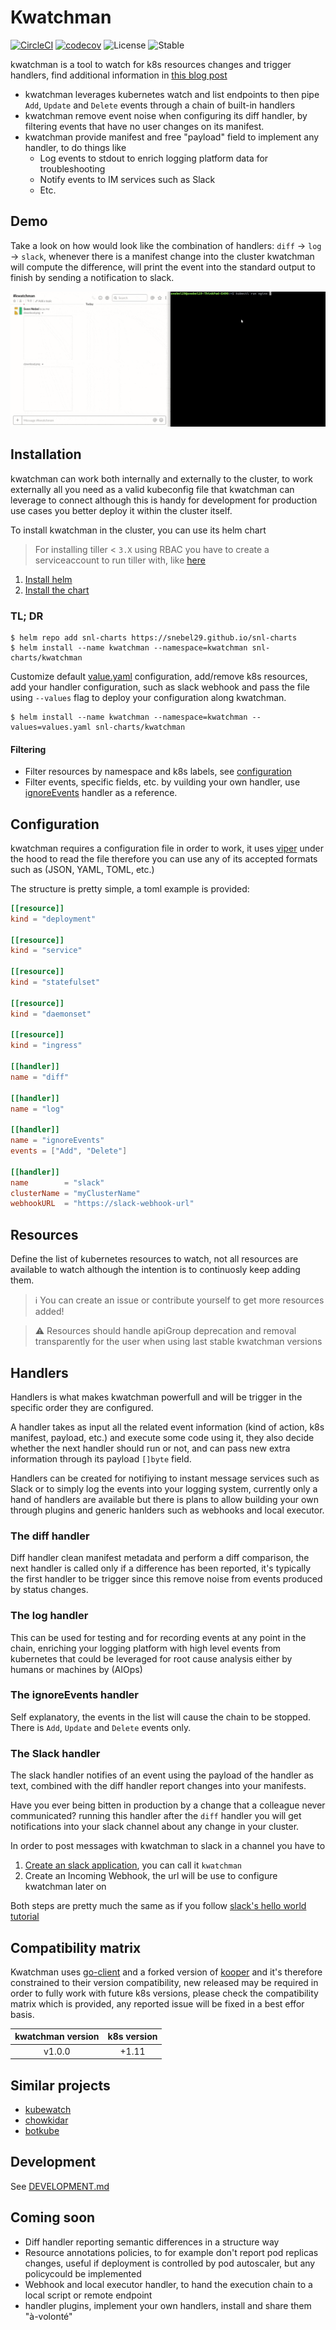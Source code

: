 # Kwatchman

[![CircleCI](https://circleci.com/gh/snebel29/kwatchman.svg?style=svg)](https://circleci.com/gh/snebel29/kwatchman)
[![codecov](https://codecov.io/gh/snebel29/kwatchman/branch/master/graph/badge.svg)](https://codecov.io/gh/snebel29/kwatchman)
![License](https://img.shields.io/github/license/snebel29/kwatchman.svg)
![Stable](https://img.shields.io/github/tag/snebel29/kwatchman.svg)

kwatchman is a tool to watch for k8s resources changes and trigger handlers, find additional information in [this blog post](https://snebel29.github.io/2019/08/10/watch-for-kubernetes-resources-changes-and-trigger-handlers-using-kwatchman/)

 - kwatchman leverages kubernetes watch and list endpoints to then pipe `Add`, `Update` and `Delete` events through a chain of built-in handlers
 - kwatchman remove event noise when configuring its diff handler, by filtering events that have no user changes on its manifest.
 - kwatchman provide manifest and free "payload" field to implement any handler, to do things like
    - Log events to stdout to enrich logging platform data for troubleshooting
    - Notify events to IM services such as Slack
    - Etc.

## Demo
Take a look on how would look like the combination of handlers: `diff` -> `log` -> `slack`, whenever there is a manifest change into the cluster kwatchman will compute the difference, will print the event into the standard output to finish by sending a notification to slack.

  ![](img/demo.gif)

## Installation
kwatchman can work both internally and externally to the cluster, to work externally all you need as a valid kubeconfig file that kwatchman can leverage to connect although this is handy for development for production use cases you better deploy it within the cluster itself.

To install kwatchman in the cluster, you can use its helm chart

> For installing tiller < `3.X` using RBAC you have to create a serviceaccount to run tiller with, like [here](https://github.com/helm/helm/blob/master/docs/rbac.md#tiller-and-role-based-access-control) 

1. [Install helm](https://helm.sh/docs/using_helm/)
2. [Install the chart](https://github.com/snebel29/snl-charts/tree/master/kwatchman)

### TL; DR
```console
$ helm repo add snl-charts https://snebel29.github.io/snl-charts
$ helm install --name kwatchman --namespace=kwatchman snl-charts/kwatchman
```
Customize default [value.yaml](https://raw.githubusercontent.com/snebel29/snl-charts/master/kwatchman/values.yaml) configuration, add/remove k8s resources, add your handler configuration, such as slack webhook and pass the file using `--values` flag to deploy your configuration along kwatchman.
```
$ helm install --name kwatchman --namespace=kwatchman --values=values.yaml snl-charts/kwatchman
```

#### Filtering
- Filter resources by namespace and k8s labels, see [configuration](https://github.com/snebel29/snl-charts/tree/master/kwatchman#configuration)
- Filter events, specific fields, etc. by vuilding your own handler, use [ignoreEvents](https://github.com/snebel29/kwatchman/blob/master/internal/pkg/handler/ignoreEvents/ignore_events.go) handler as a reference.


## Configuration
kwatchman requires a configuration file in order to work, it uses [viper](https://github.com/spf13/viper) under the hood to read the file therefore you can use any of its accepted formats such as (JSON, YAML, TOML, etc.)

The structure is pretty simple, a toml example is provided:

```toml
[[resource]]
kind = "deployment"

[[resource]]
kind = "service"

[[resource]]
kind = "statefulset"

[[resource]]
kind = "daemonset"

[[resource]]
kind = "ingress"

[[handler]]
name = "diff"

[[handler]]
name = "log"

[[handler]]
name = "ignoreEvents"
events = ["Add", "Delete"]

[[handler]]
name        = "slack"
clusterName = "myClusterName"
webhookURL  = "https://slack-webhook-url"
```

## Resources
Define the list of kubernetes resources to watch, not all resources are available to watch although the intention is to continuosly keep adding them.

> :information_source: You can create an issue or contribute yourself to get more resources added!

> :warning: Resources should handle apiGroup deprecation and removal transparently for the user when using last stable kwatchman versions


## Handlers
Handlers is what makes kwatchman powerfull and will be trigger in the specific order they are configured.

A handler takes as input all the related event information (kind of action, k8s manifest, payload, etc.) and execute some code using it, they also decide whether the next handler should run or not, and can pass new extra information through its payload `[]byte` field.

Handlers can be created for notifiying to instant message services such as Slack or to simply log the events into your logging system, currently only a hand of handlers are available but there is plans to allow building your own through plugins and generic hanlders such as webhooks and local executor.

### The diff handler
Diff handler clean manifest metadata and perform a diff comparison, the next handler is called only if a difference has been reported, it's typically the first handler to be trigger since this remove noise from events produced by status changes.

### The log handler
This can be used for testing and for recording events at any point in the chain, enriching your logging platform with high level events from kubernetes that could be leveraged for root cause analysis either by humans or machines by (AIOps)

### The ignoreEvents handler
Self explanatory, the events in the list will cause the chain to be stopped. There is `Add`, `Update` and `Delete` events only.

### The Slack handler
The slack handler notifies of an event using the payload of the handler as text, combined with the diff handler report changes into your manifests.

Have you ever being bitten in production by a change that a colleague never communicated? running this handler after the `diff` handler you will get notifications into your slack channel about any change in your cluster. 

In order to post messages with kwatchman to slack in a channel you have to 

1. [Create an slack application](https://api.slack.com/apps/new), you can call it `kwatchman`
2. Create an Incoming Webhook, the url will be use to configure kwatchman later on

Both steps are pretty much the same as if you follow [slack's hello world tutorial](https://api.slack.com/tutorials/slack-apps-hello-world)

## Compatibility matrix
Kwatchman uses [go-client](https://github.com/kubernetes/client-go) and a forked version of [kooper](https://github.com/snebel29/kooper) and it's therefore constrained to their version compatibility, new released may be required in order to fully work with future k8s versions, please check the compatibility matrix which is provided, any reported issue will be fixed in a best effor basis.

| kwatchman version | k8s version |
|:----------:|:-------------:|
| v1.0.0 |  +1.11 |

## Similar projects

- [kubewatch](https://github.com/bitnami-labs/kubewatch)
- [chowkidar](https://github.com/stakater/Chowkidar)
- [botkube](https://github.com/infracloudio/botkube)

## Development
See [DEVELOPMENT.md](DEVELOPMENT.md)

## Coming soon

- Diff handler reporting semantic differences in a structure way
- Resource annotations policies, to for example don't report pod replicas changes, useful if deployment is controlled by pod autoscaler, but any policycould be implemented
- Webhook and local executor handler, to hand the execution chain to a local script or remote endpoint
- handler plugins, implement your own handlers, install and share them "à-volonté"
